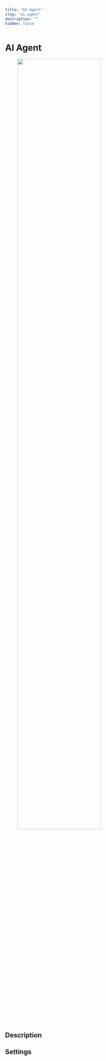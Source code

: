 ```yaml
---
title: "AI Agent"
slug: "ai-agent"
description: ""
hidden: false
---
```


# AI Agent

<figure>
  <img class="image-center" src="../../../../../_assets/ai/build/node-reference/ai/ai-agent.png" width="80%" />
</figure>

## Description

## Settings

